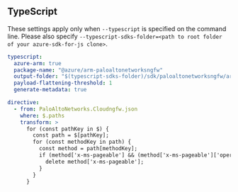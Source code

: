 ## TypeScript

These settings apply only when `--typescript` is specified on the command line.
Please also specify `--typescript-sdks-folder=<path to root folder of your azure-sdk-for-js clone>`.

```yaml $(typescript)
typescript:
  azure-arm: true
  package-name: "@azure/arm-paloaltonetworksngfw"
  output-folder: "$(typescript-sdks-folder)/sdk/paloaltonetworksngfw/arm-paloaltonetworksngfw"
  payload-flattening-threshold: 1
  generate-metadata: true

directive:
  - from: PaloAltoNetworks.Cloudngfw.json
    where: $.paths
    transform: >
      for (const pathKey in $) {
        const path = $[pathKey];
        for (const methodKey in path) {
          const method = path[methodKey];
          if (method['x-ms-pageable'] && (method['x-ms-pageable']['operationName'] === 'LocalRulestacks_listAppIds' || method['x-ms-pageable']['operationName'] === 'LocalRulestacks_listCountries' || method['x-ms-pageable']['operationName'] === 'LocalRulestacks_listPredefinedUrlCategories')) {
            delete method['x-ms-pageable'];
          }
        }
      }
```
